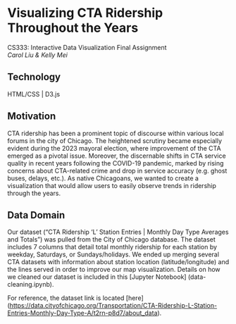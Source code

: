 # Visualizing CTA Ridership Throughout the Years
CS333: Interactive Data Visualization Final Assignment  
_Carol Liu & Kelly Mei_

## Technology

HTML/CSS | D3.js

## Motivation
CTA ridership has been a prominent topic of discourse within various local forums in the city of Chicago. The heightened scrutiny became especially evident during the 2023 mayoral election, where improvement of the CTA emerged as a pivotal issue. Moreover, the discernable shifts in CTA service quality in recent years following the COVID-19 pandemic, marked by rising concerns about CTA-related crime and drop in service accuracy (e.g. ghost buses, delays, etc.). As native Chicagoans, we wanted to create a visualization that would allow users to easily observe trends in ridership through the years.

## Data Domain
Our dataset (“CTA Ridership ‘L’ Station Entries | Monthly Day Type Averages and Totals”) was pulled from the City of Chicago database. The dataset includes 7 columns that detail total monthly ridership for each station by weekday, Saturdays, or Sundays/holidays. 
We ended up merging several CTA datasets with information about station location (latitude/longitude) and the lines served in order to improve our map visualization. Details on how we cleaned our dataset is included in this [Jupyter Notebook] (data-cleaning.ipynb).

For reference, the dataset link is located [here] (https://data.cityofchicago.org/Transportation/CTA-Ridership-L-Station-Entries-Monthly-Day-Type-A/t2rn-p8d7/about_data).


